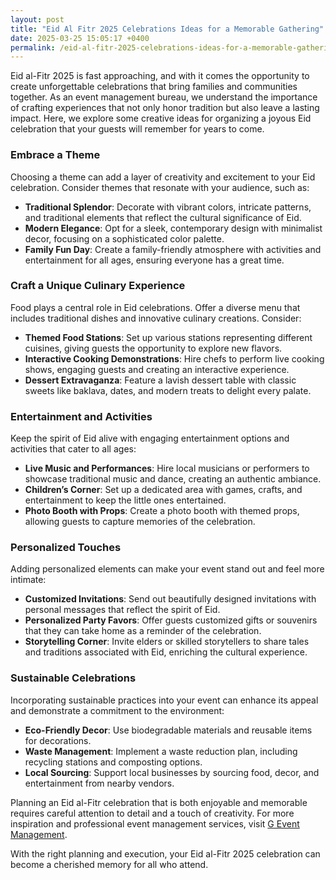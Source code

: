 ```yaml
---
layout: post
title: "Eid Al Fitr 2025 Celebrations Ideas for a Memorable Gathering"
date: 2025-03-25 15:05:17 +0400
permalink: /eid-al-fitr-2025-celebrations-ideas-for-a-memorable-gathering/
---
```



Eid al-Fitr 2025 is fast approaching, and with it comes the opportunity to create unforgettable celebrations that bring families and communities together. As an event management bureau, we understand the importance of crafting experiences that not only honor tradition but also leave a lasting impact. Here, we explore some creative ideas for organizing a joyous Eid celebration that your guests will remember for years to come.

### Embrace a Theme

Choosing a theme can add a layer of creativity and excitement to your Eid celebration. Consider themes that resonate with your audience, such as:

- **Traditional Splendor**: Decorate with vibrant colors, intricate patterns, and traditional elements that reflect the cultural significance of Eid.
- **Modern Elegance**: Opt for a sleek, contemporary design with minimalist decor, focusing on a sophisticated color palette.
- **Family Fun Day**: Create a family-friendly atmosphere with activities and entertainment for all ages, ensuring everyone has a great time.

### Craft a Unique Culinary Experience

Food plays a central role in Eid celebrations. Offer a diverse menu that includes traditional dishes and innovative culinary creations. Consider:

- **Themed Food Stations**: Set up various stations representing different cuisines, giving guests the opportunity to explore new flavors.
- **Interactive Cooking Demonstrations**: Hire chefs to perform live cooking shows, engaging guests and creating an interactive experience.
- **Dessert Extravaganza**: Feature a lavish dessert table with classic sweets like baklava, dates, and modern treats to delight every palate.

### Entertainment and Activities

Keep the spirit of Eid alive with engaging entertainment options and activities that cater to all ages:

- **Live Music and Performances**: Hire local musicians or performers to showcase traditional music and dance, creating an authentic ambiance.
- **Children’s Corner**: Set up a dedicated area with games, crafts, and entertainment to keep the little ones entertained.
- **Photo Booth with Props**: Create a photo booth with themed props, allowing guests to capture memories of the celebration.

### Personalized Touches

Adding personalized elements can make your event stand out and feel more intimate:

- **Customized Invitations**: Send out beautifully designed invitations with personal messages that reflect the spirit of Eid.
- **Personalized Party Favors**: Offer guests customized gifts or souvenirs that they can take home as a reminder of the celebration.
- **Storytelling Corner**: Invite elders or skilled storytellers to share tales and traditions associated with Eid, enriching the cultural experience.

### Sustainable Celebrations

Incorporating sustainable practices into your event can enhance its appeal and demonstrate a commitment to the environment:

- **Eco-Friendly Decor**: Use biodegradable materials and reusable items for decorations.
- **Waste Management**: Implement a waste reduction plan, including recycling stations and composting options.
- **Local Sourcing**: Support local businesses by sourcing food, decor, and entertainment from nearby vendors.

Planning an Eid al-Fitr celebration that is both enjoyable and memorable requires careful attention to detail and a touch of creativity. For more inspiration and professional event management services, visit [G Event Management](https://geventm.com/).

With the right planning and execution, your Eid al-Fitr 2025 celebration can become a cherished memory for all who attend.